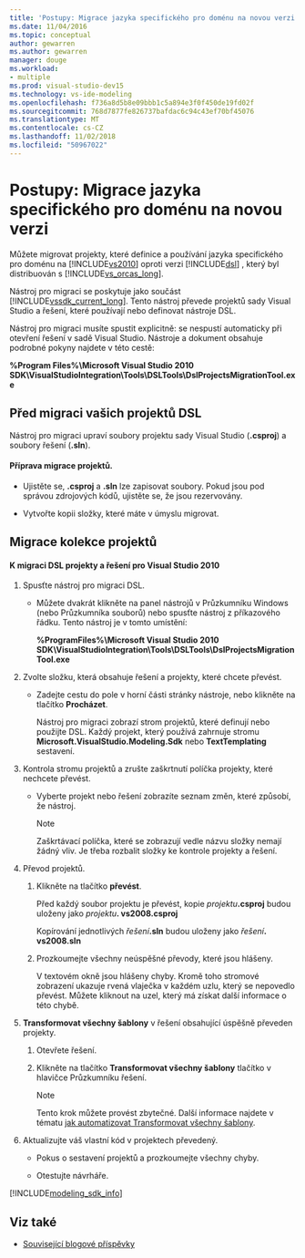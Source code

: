 ```yaml
---
title: 'Postupy: Migrace jazyka specifického pro doménu na novou verzi'
ms.date: 11/04/2016
ms.topic: conceptual
author: gewarren
ms.author: gewarren
manager: douge
ms.workload:
- multiple
ms.prod: visual-studio-dev15
ms.technology: vs-ide-modeling
ms.openlocfilehash: f736a8d5b8e09bbb1c5a894e3f0f450de19fd02f
ms.sourcegitcommit: 768d7877fe826737bafdac6c94c43ef70bf45076
ms.translationtype: MT
ms.contentlocale: cs-CZ
ms.lasthandoff: 11/02/2018
ms.locfileid: "50967022"
---
```

# <a name="how-to-migrate-a-domain-specific-language-to-a-new-version"></a>Postupy: Migrace jazyka specifického pro doménu na novou verzi
Můžete migrovat projekty, které definice a používání jazyka specifického pro doménu na [!INCLUDE[vs2010](../misc/includes/vs2010_md.md)] oproti verzi [!INCLUDE[dsl](../modeling/includes/dsl_md.md)] , který byl distribuován s [!INCLUDE[vs_orcas_long](../debugger/includes/vs_orcas_long_md.md)].

 Nástroj pro migraci se poskytuje jako součást [!INCLUDE[vssdk_current_long](../misc/includes/vssdk_current_long_md.md)]. Tento nástroj převede projektů sady Visual Studio a řešení, které používají nebo definovat nástroje DSL.

 Nástroj pro migraci musíte spustit explicitně: se nespustí automaticky při otevření řešení v sadě Visual Studio. Nástroje a dokument obsahuje podrobné pokyny najdete v této cestě:

 **%Program Files%\Microsoft Visual Studio 2010 SDK\VisualStudioIntegration\Tools\DSLTools\DslProjectsMigrationTool.exe**

## <a name="before-you-migrate-your-dsl-projects"></a>Před migraci vašich projektů DSL
 Nástroj pro migraci upraví soubory projektu sady Visual Studio (**.csproj**) a soubory řešení (**.sln**).

#### <a name="to-prepare-projects-for-migration"></a>Příprava migrace projektů.

-   Ujistěte se, **.csproj** a **.sln** lze zapisovat soubory. Pokud jsou pod správou zdrojových kódů, ujistěte se, že jsou rezervovány.

-   Vytvořte kopii složky, které máte v úmyslu migrovat.

## <a name="migrating-a-collection-of-projects"></a>Migrace kolekce projektů

#### <a name="to-migrate-dsl-projects-and-solutions-to-visual-studio-2010"></a>K migraci DSL projekty a řešení pro Visual Studio 2010

1. Spusťte nástroj pro migraci DSL.

   -   Můžete dvakrát klikněte na panel nástrojů v Průzkumníku Windows (nebo Průzkumníka souborů) nebo spusťte nástroj z příkazového řádku. Tento nástroj je v tomto umístění:

        **%ProgramFiles%\Microsoft Visual Studio 2010 SDK\VisualStudioIntegration\Tools\DSLTools\DslProjectsMigrationTool.exe**

2. Zvolte složku, která obsahuje řešení a projekty, které chcete převést.

   - Zadejte cestu do pole v horní části stránky nástroje, nebo klikněte na tlačítko **Procházet**.

     Nástroj pro migraci zobrazí strom projektů, které definují nebo použijte DSL. Každý projekt, který používá zahrnuje stromu **Microsoft.VisualStudio.Modeling.Sdk** nebo **TextTemplating** sestavení.

3. Kontrola stromu projektů a zrušte zaškrtnutí políčka projekty, které nechcete převést.

   -   Vyberte projekt nebo řešení zobrazíte seznam změn, které způsobí, že nástroj.

       > [!NOTE]
       >  Zaškrtávací políčka, které se zobrazují vedle názvu složky nemají žádný vliv. Je třeba rozbalit složky ke kontrole projekty a řešení.

4. Převod projektů.

   1.  Klikněte na tlačítko **převést**.

        Před každý soubor projektu je převést, kopie _projektu_**.csproj** budou uloženy jako _projektu_**. vs2008.csproj**

        Kopírování jednotlivých _řešení_**.sln** budou uloženy jako _řešení_**. vs2008.sln**

   2.  Prozkoumejte všechny neúspěšné převody, které jsou hlášeny.

        V textovém okně jsou hlášeny chyby. Kromě toho stromové zobrazení ukazuje rvená vlaječka v každém uzlu, který se nepovedlo převést. Můžete kliknout na uzel, který má získat další informace o této chybě.

5. **Transformovat všechny šablony** v řešení obsahující úspěšně převeden projekty.

   1.  Otevřete řešení.

   2.  Klikněte na tlačítko **Transformovat všechny šablony** tlačítko v hlavičce Průzkumníku řešení.

       > [!NOTE]
       >  Tento krok můžete provést zbytečné. Další informace najdete v tématu [jak automatizovat Transformovat všechny šablony](/previous-versions/visualstudio/visual-studio-2012/ff521399\(v\=vs.110\)).

6. Aktualizujte váš vlastní kód v projektech převedený.

   -   Pokus o sestavení projektů a prozkoumejte všechny chyby.

   -   Otestujte návrháře.


[!INCLUDE[modeling_sdk_info](includes/modeling_sdk_info.md)]

## <a name="see-also"></a>Viz také

- [Související blogové příspěvky](https://blogs.msdn.microsoft.com/visualstudioalm/tag/code-index/)